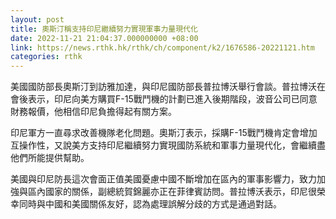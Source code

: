 ```yaml
---
layout: post
title: 奧斯汀稱支持印尼繼續努力實現軍事力量現代化
date: 2022-11-21 21:04:37.000000000 +08:00
link: https://news.rthk.hk/rthk/ch/component/k2/1676586-20221121.htm
categories: rthk
---
```


美國國防部長奧斯汀到訪雅加達，與印尼國防部長普拉博沃舉行會談。普拉博沃在會後表示，印尼向美方購買F-15戰鬥機的計劃已進入後期階段，波音公司已同意財務報價，他相信印尼負擔得起有關方案。

印尼軍方一直尋求改善機隊老化問題。奧斯汀表示，採購F-15戰鬥機肯定會增加互操作性，又說美方支持印尼繼續努力實現國防系統和軍事力量現代化，會繼續盡他們所能提供幫助。

美國與印尼防長這次會面正值美國憂慮中國不斷增加在區內的軍事影響力，致力加強與區內國家的關係，副總統賀錦麗亦正在菲律賓訪問。普拉博沃表示，印尼很榮幸同時與中國和美國關係友好，認為處理誤解分歧的方式是通過對話。
